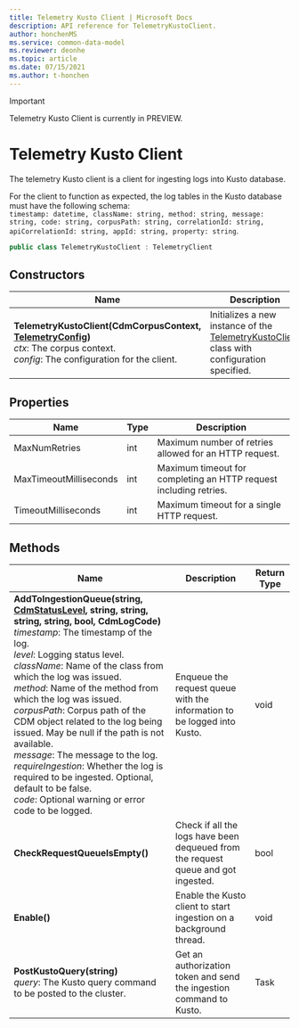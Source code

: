 ```yaml
---
title: Telemetry Kusto Client | Microsoft Docs
description: API reference for TelemetryKustoClient.
author: honchenMS
ms.service: common-data-model
ms.reviewer: deonhe 
ms.topic: article
ms.date: 07/15/2021
ms.author: t-honchen
---
```


> [!IMPORTANT]
> Telemetry Kusto Client is currently in PREVIEW.

# Telemetry Kusto Client

The telemetry Kusto client is a client for ingesting logs into Kusto database. 

For the client to function as expected, the log tables in the Kusto database must have the following schema:<br>
`timestamp: datetime, className: string, method: string, message: string, code: string, corpusPath: string, correlationId: string, apiCorrelationId: string, appId: string, property: string`.

```csharp
public class TelemetryKustoClient : TelemetryClient
```

## Constructors
|Name|Description|
|---|---|
|**TelemetryKustoClient(CdmCorpusContext, [TelemetryConfig](telemetryconfig.md))**<br/>*ctx*: The corpus context.<br/>*config*: The configuration for the client.|Initializes a new instance of the [TelemetryKustoClient](telemetrykustoclient.md) class with configuration specified.|

## Properties
|Name|Type|Description|
|---|---|---|
|MaxNumRetries|int|Maximum number of retries allowed for an HTTP request.|
|MaxTimeoutMilliseconds|int|Maximum timeout for completing an HTTP request including retries.|
|TimeoutMilliseconds|int|Maximum timeout for a single HTTP request.|

## Methods
|Name|Description|Return Type|
|---|---|---|
|**AddToIngestionQueue(string, [CdmStatusLevel](../cdm/statuslevel.md), string, string, string, string, bool, CdmLogCode)**<br/>*timestamp*: The timestamp of the log.<br/>*level*: Logging status level.<br/>*className*: Name of the class from which the log was issued.<br/>*method*:  Name of the method from which the log was issued.<br/>*corpusPath*: Corpus path of the CDM object related to the log being issued. May be null if the path is not available.<br/>*message*: The message to the log.<br/>*requireIngestion*: Whether the log is required to be ingested. Optional, default to be false.<br/>*code*: Optional warning or error code to be logged.|Enqueue the request queue with the information to be logged into Kusto.|void|
|**CheckRequestQueueIsEmpty()**|Check if all the logs have been dequeued from the request queue and got ingested.|bool|
|**Enable()**|Enable the Kusto client to start ingestion on a background thread.|void|
|**PostKustoQuery(string)**<br/>*query*: The Kusto query command to be posted to the cluster.|Get an authorization token and send the ingestion command to Kusto.|Task|
